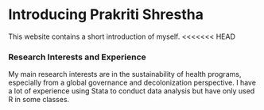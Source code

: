 # Introducing Prakriti Shrestha
This website contains a short introduction of myself.
<<<<<<< HEAD

### Research Interests and Experience 
My main research interests are in the sustainability of health programs, especially from a global governance and decolonization perspective. I have a lot of experience using Stata to conduct data analysis but have only used R in some classes. 



